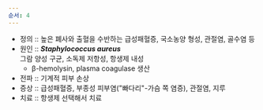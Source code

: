 ```yaml
---
순서: 4
---
```


- 정의 :: 높은 폐사와 출혈을 수반하는 급성패혈증, 국소농양 형성, 관절염, 골수염 등
- 원인 :: ***Staphylococcus aureus***<br>그람 양성 구균, 소독제 저항성, 항생제 내성
	- β-hemolysin, plasma coagulase 생산
- 전파 :: 기계적 피부 손상
- 증상 :: 급성패혈증, 부종성 피부염("빠다리"-가슴 쪽 염증), 관절염, 지루
- 치료 :: 항생제 선택해서 치료
